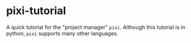 # pixi-tutorial
A quick tutorial for the "project manager" `pixi`. Although this tutorial is in python, `pixi` supports many other languages.
